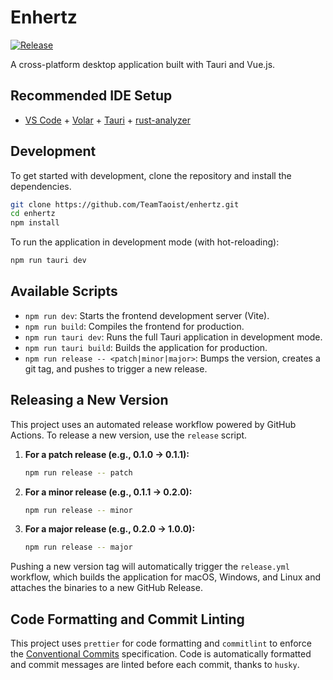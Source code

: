 # Enhertz

[![Release](https://github.com/TeamTaoist/enhertz/actions/workflows/release.yml/badge.svg)](https://github.com/TeamTaoist/enhertz/actions/workflows/release.yml)

A cross-platform desktop application built with Tauri and Vue.js.

## Recommended IDE Setup

- [VS Code](https://code.visualstudio.com/) + [Volar](https://marketplace.visualstudio.com/items?itemName=Vue.volar) + [Tauri](https://marketplace.visualstudio.com/items?itemName=tauri-apps.tauri-vscode) + [rust-analyzer](https://marketplace.visualstudio.com/items?itemName=rust-lang.rust-analyzer)

## Development

To get started with development, clone the repository and install the dependencies.

```bash
git clone https://github.com/TeamTaoist/enhertz.git
cd enhertz
npm install
```

To run the application in development mode (with hot-reloading):

```bash
npm run tauri dev
```

## Available Scripts

- `npm run dev`: Starts the frontend development server (Vite).
- `npm run build`: Compiles the frontend for production.
- `npm run tauri dev`: Runs the full Tauri application in development mode.
- `npm run tauri build`: Builds the application for production.
- `npm run release -- <patch|minor|major>`: Bumps the version, creates a git tag, and pushes to trigger a new release.

## Releasing a New Version

This project uses an automated release workflow powered by GitHub Actions. To release a new version, use the `release` script.

1.  **For a patch release (e.g., 0.1.0 -> 0.1.1):**

    ```bash
    npm run release -- patch
    ```

2.  **For a minor release (e.g., 0.1.1 -> 0.2.0):**

    ```bash
    npm run release -- minor
    ```

3.  **For a major release (e.g., 0.2.0 -> 1.0.0):**
    ```bash
    npm run release -- major
    ```

Pushing a new version tag will automatically trigger the `release.yml` workflow, which builds the application for macOS, Windows, and Linux and attaches the binaries to a new GitHub Release.

## Code Formatting and Commit Linting

This project uses `prettier` for code formatting and `commitlint` to enforce the [Conventional Commits](https://www.conventionalcommits.org/en/v1.0.0/) specification. Code is automatically formatted and commit messages are linted before each commit, thanks to `husky`.

